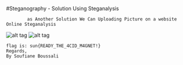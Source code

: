 #Steganography - Solution Using Steganalysis

            as Another Solution We Can Uploading Picture on a website Online Steganalysis

![alt tag](https://github.com/MrMugiwara/WriteupsCTF/blob/master/SunshineCTF2016/%20Butterfly%20-%20Forensic%20100%20/butterfly.png)
![alt tag](https://github.com/MrMugiwara/WriteupsCTF/blob/master/SunshineCTF2016/%20Butterfly%20-%20Forensic%20100%20/sun%7BRE4DY_THE_4CID_M4GNET!%7D.png)


    flag is: sun{READY_THE_4CID_M4GNET!}
    Regards,
    By Soufiane Boussali
